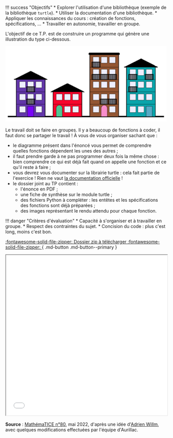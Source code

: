 !!! success "Objectifs"
    * Explorer l'utilisation d'une bibliothèque (exemple de la bibliothèque `turtle`).
    * Utiliser la documentation d'une bibliothèque.
    * Appliquer les connaissances du cours : création de fonctions, spécifications, ...
    * Travailler en autonomie, travailler en groupe.

L'objectif de ce T.P. est de construire un programme qui génère une illustration du type ci-dessous.

![image50](../../../assets/images/ma_rue.png)

Le travail doit se faire en groupes. Il y a beaucoup de fonctions à coder, il faut donc se partager le travail ! À vous de vous organiser sachant que :

* le diagramme présent dans l'énoncé vous permet de comprendre quelles fonctions dépendent les unes des autres ;
* il faut prendre garde à ne pas programmer deux fois la même chose : bien comprendre ce qui est déjà fait quand on appelle une fonction et ce qu'il reste à faire ;
* vous devrez vous documenter sur la librairie turtle : cela fait partie de l'exercice ! Rien ne vaut [la documentation officielle](https://docs.python.org/fr/3/library/turtle.html?highlight=turtle#module-turtle) !
* le dossier joint au TP contient :
    * l'énonce en PDF ;
    * une fiche de synthèse sur le module turtle ;
    * des fichiers Python à compléter : les entêtes et les spécifications des fonctions sont déjà préparées ;
    * des images représentant le rendu attendu pour chaque fonction.

!!! danger "Critères d'évaluation"
    * Capacité à s'organiser et à travailler en groupe.
    * Respect des contraintes du sujet.
    * Concision du code : plus c'est long, moins c'est bon.

[:fontawesome-solid-file-zipper: Dossier zip à télécharger :fontawesome-solid-file-zipper: ](../../../assets/zip/TP_Collectif_Turtle.zip){ .md-button .md-button--primary }

 <iframe src="../../../assets/pdf/TP_Collectif_Turtle.pdf" width="100%" height="500px"> </iframe>


**Source** : [MathémaTICE n°80](http://revue.sesamath.net/spip.php?article1476), mai 2022, d'après une idée d'[Adrien Willm](http://www.ostralo.net/), avec quelques modifications effectuées par l'équipe d'Aurillac.